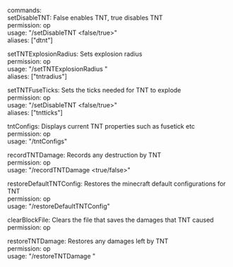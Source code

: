 commands:  
 setDisableTNT:
   False enables TNT, true disables TNT  
   permission: op  
   usage: "/setDisableTNT <false/true>"  
   aliases: ["dtnt"]  

  setTNTExplosionRadius:
    Sets explosion radius  
    permission: op  
    usage: "/setTNTExplosionRadius <float>"  
    aliases: ["tntradius"]  

  setTNTFuseTicks:
    Sets the ticks needed for TNT to explode  
    permission: op  
    usage: "/setDisableTNT <false/true>"  
    aliases: ["tntticks"]  

  tntConfigs:
    Displays current TNT properties such as fusetick etc  
    permission: op  
    usage: "/tntConfigs"  

  recordTNTDamage:
    Records any destruction by TNT  
    permission: op  
    usage: "/recordTNTDamage <true/false>"  

  restoreDefaultTNTConfig:
    Restores the minecraft default configurations for TNT  
    permission: op  
    usage: "/restoreDefaultTNTConfig"  

  clearBlockFile:
    Clears the file that saves the damages that TNT caused  
    permission: op  

  restoreTNTDamage:
    Restores any damages left by TNT  
    permission: op  
    usage: "/restoreTNTDamage <name of world>"  
